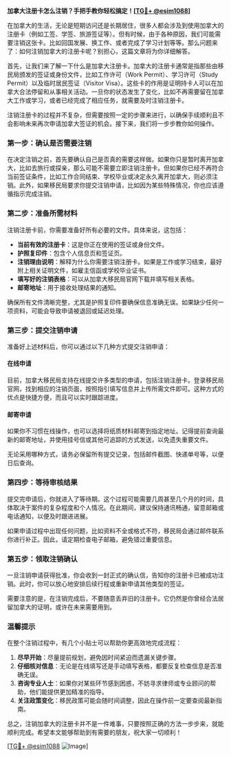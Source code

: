 **加拿大注册卡怎么注销？手把手教你轻松搞定！[[TG💪+ @esim1088](https://t.me/s/esim1088)]**

在加拿大的生活，无论是短期访问还是长期居住，很多人都会涉及到使用加拿大的注册卡（例如工签、学签、旅游签证等）。但有时候，由于各种原因，我们可能需要注销这张卡。比如回国发展、换工作、或者完成了学习计划等等。那么问题来了：如何注销加拿大的注册卡呢？别担心，这篇文章将为你详细解答。

首先，让我们来了解一下什么是加拿大注册卡。加拿大的注册卡通常是指那些由移民局颁发的签证或身份文件，比如工作许可（Work Permit）、学习许可（Study Permit）以及临时居民签证（Visitor Visa）。这些卡的作用是证明持卡人可以在加拿大合法停留和从事相关活动。一旦你的状态发生了变化，比如不再需要留在加拿大工作或学习，或者已经完成了相应任务，就需要及时注销注册卡。

注销注册卡的过程并不复杂，但需要按照一定的步骤来进行，以确保手续顺利且不会影响未来再次申请加拿大签证的机会。接下来，我们将一步步教你如何操作。

### 第一步：确认是否需要注销

在决定注销之前，首先要确认自己是否真的需要这样做。如果你只是暂时离开加拿大，比如去旅行或探亲，那么可能不需要立即注销注册卡。但如果你已经不再符合当前签证条件，比如工作合同结束、学校毕业或决定永久离开加拿大，则必须注销。此外，如果移民局要求你提交注销申请，比如因为某些特殊情况，你也应该遵循指示完成注销。

### 第二步：准备所需材料

注销注册卡前，你需要准备好所有必要的文件。具体来说，这包括：

- **当前有效的注册卡**：这是你正在使用的签证或身份文件。
- **护照复印件**：包含个人信息页和签证页。
- **注销理由说明**：解释为什么你需要注销注册卡。如果是工作或学习结束，最好附上相关证明文件，如雇主信函或学校毕业证书。
- **填写好的注销表格**：可以从加拿大移民局官网下载并填写相关表格。
- **邮寄地址**：用于接收处理结果的通知。

确保所有文件清晰完整，尤其是护照复印件要确保信息准确无误。如果缺少任何一项资料，可能会导致申请被退回或延迟处理。

### 第三步：提交注销申请

准备好上述材料后，你可以通过以下几种方式提交注销申请：

#### 在线申请
目前，加拿大移民局支持在线提交许多类型的申请，包括注销注册卡。登录移民局官网，找到相应的注销页面，按照指引填写信息并上传所需文件即可。这种方式的优点是快捷方便，而且可以实时跟踪进度。

#### 邮寄申请
如果你不习惯在线操作，也可以选择将纸质材料邮寄到指定地址。记得提前查询最新的邮寄地址，并使用挂号信或其他可追踪的方式发送，以免遗失重要文件。

无论采用哪种方式，请务必保留所有提交记录，包括邮件截图、快递单号等，以便日后查询。

### 第四步：等待审核结果

提交完申请后，你就进入了等待期。这个过程可能需要几周甚至几个月的时间，具体取决于案件的复杂程度和个人情况。在此期间，建议保持通讯畅通，留意邮箱或电话通知，以便及时跟进进展。

如果申请过程中出现任何问题，比如资料不全或格式不符，移民局会通过邮件联系你进行补正。因此，请定期检查电子邮箱，避免错过重要信息。

### 第五步：领取注销确认

一旦注销申请获得批准，你会收到一封正式的确认信，告知你的注册卡已被成功注销。此时，你可以放心地安排后续行程或重新申请其他类型的签证。

需要注意的是，在注销完成后，不要随意丢弃旧的注册卡。它仍然是你曾经合法居留加拿大的证明，或许在未来需要用到。

### 温馨提示

在整个注销过程中，有几个小贴士可以帮助你更高效地完成流程：

1. **尽早开始**：尽量提前规划，避免因时间紧迫而遗漏关键步骤。
2. **仔细核对信息**：无论是在线填写还是手动填写表格，都要反复检查信息是否准确无误。
3. **咨询专业人士**：如果你对某些环节感到困惑，不妨寻求律师或专业顾问的帮助，他们能提供更加精准的指导。
4. **关注政策变化**：移民政策可能会随时间调整，因此在操作前一定要查阅最新指南。

总之，注销加拿大的注册卡并不是一件难事，只要按照正确的方法一步步来，就能顺利完成。希望本文能够帮助到有需要的朋友，祝大家一切顺利！

[[TG💪+ @esim1088](https://t.me/s/esim1088) ![Image](https://i.postimg.cc/4NQfJmqS/Snipaste-2025-05-13-00-14-12.png)]